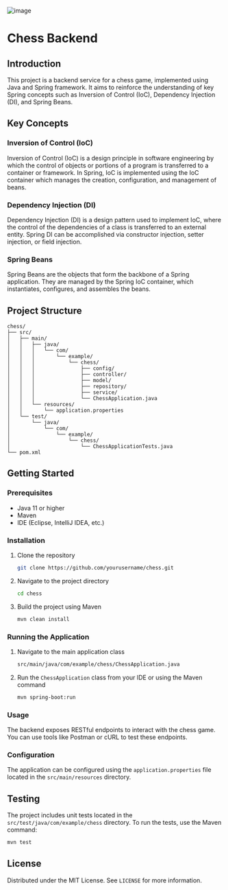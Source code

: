 
![image](https://github.com/rafaelsouzagomes/chess-ioc-practice/assets/41433728/d7fdd7ba-c8e4-477b-a9b6-d955efe01616)

# Chess Backend

## Introduction

This project is a backend service for a chess game, implemented using Java and Spring framework. It aims to reinforce the understanding of key Spring concepts such as Inversion of Control (IoC), Dependency Injection (DI), and Spring Beans.

## Key Concepts

### Inversion of Control (IoC)
Inversion of Control (IoC) is a design principle in software engineering by which the control of objects or portions of a program is transferred to a container or framework. In Spring, IoC is implemented using the IoC container which manages the creation, configuration, and management of beans.

### Dependency Injection (DI)
Dependency Injection (DI) is a design pattern used to implement IoC, where the control of the dependencies of a class is transferred to an external entity. Spring DI can be accomplished via constructor injection, setter injection, or field injection.

### Spring Beans
Spring Beans are the objects that form the backbone of a Spring application. They are managed by the Spring IoC container, which instantiates, configures, and assembles the beans.

## Project Structure

```
chess/
├── src/
│   ├── main/
│   │   ├── java/
│   │   │   └── com/
│   │   │       └── example/
│   │   │           └── chess/
│   │   │               ├── config/
│   │   │               ├── controller/
│   │   │               ├── model/
│   │   │               ├── repository/
│   │   │               ├── service/
│   │   │               └── ChessApplication.java
│   │   └── resources/
│   │       └── application.properties
│   └── test/
│       └── java/
│           └── com/
│               └── example/
│                   └── chess/
│                       └── ChessApplicationTests.java
└── pom.xml
```

## Getting Started

### Prerequisites

- Java 11 or higher
- Maven
- IDE (Eclipse, IntelliJ IDEA, etc.)

### Installation

1. Clone the repository
    ```sh
    git clone https://github.com/yourusername/chess.git
    ```
2. Navigate to the project directory
    ```sh
    cd chess
    ```
3. Build the project using Maven
    ```sh
    mvn clean install
    ```

### Running the Application

1. Navigate to the main application class
    ```sh
    src/main/java/com/example/chess/ChessApplication.java
    ```
2. Run the `ChessApplication` class from your IDE or using the Maven command
    ```sh
    mvn spring-boot:run
    ```

### Usage

The backend exposes RESTful endpoints to interact with the chess game. You can use tools like Postman or cURL to test these endpoints.

### Configuration

The application can be configured using the `application.properties` file located in the `src/main/resources` directory.

## Testing

The project includes unit tests located in the `src/test/java/com/example/chess` directory. To run the tests, use the Maven command:
```sh
mvn test
```


## License

Distributed under the MIT License. See `LICENSE` for more information.

